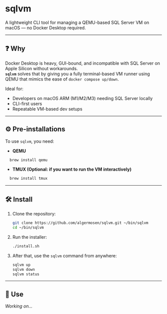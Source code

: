 # sqlvm

A lightweight CLI tool for managing a QEMU-based SQL Server VM on macOS — no Docker Desktop required.

---

## ❓ Why

Docker Desktop is heavy, GUI-bound, and incompatible with SQL Server on Apple Silicon without workarounds.  
**`sqlvm`** solves that by giving you a fully terminal-based VM runner using QEMU that mimics the ease of `docker compose up/down`.

Ideal for:
- Developers on macOS ARM (M1/M2/M3) needing SQL Server locally
- CLI-first users
- Repeatable VM-based dev setups

---

## ⚙️ Pre-installations

To use `sqlvm`, you need:

- **QEMU**
```bash
  brew install qemu
```

- **TMUX (Optional: if you want to run the VM interactively)**
```bash
  brew install tmux
```

---

## 🛠️ Install

1. Clone the repository:

   ```bash
   git clone https://github.com/algermosen/sqlvm.git ~/bin/sqlvm
   cd ~/bin/sqlvm
   ```

2. Run the installer:

   ```bash
   ./install.sh
   ```

3. After that, use the `sqlvm` command from anywhere:

   ```bash
   sqlvm up
   sqlvm down
   sqlvm status
   ```

---

## 🚀 Use

*Working on...*
